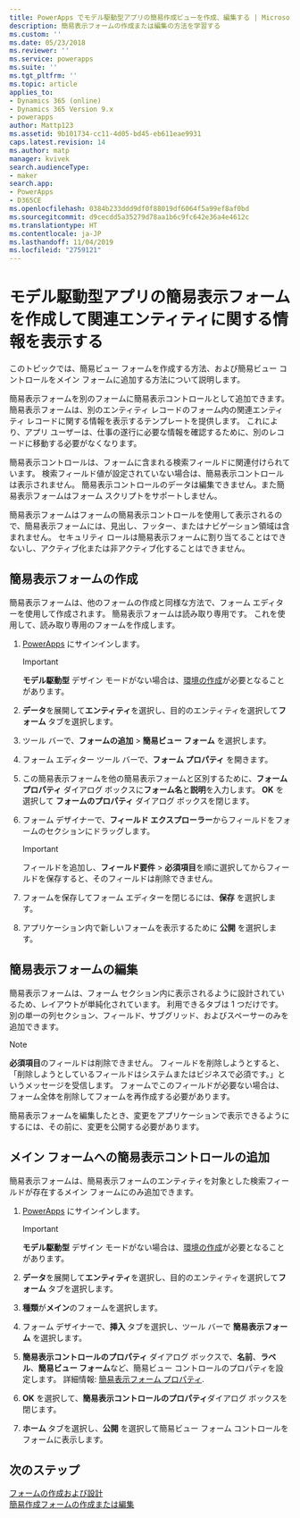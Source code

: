 ```yaml
---
title: PowerApps でモデル駆動型アプリの簡易作成ビューを作成、編集する | MicrosoftDocs
description: 簡易表示フォームの作成または編集の方法を学習する
ms.custom: ''
ms.date: 05/23/2018
ms.reviewer: ''
ms.service: powerapps
ms.suite: ''
ms.tgt_pltfrm: ''
ms.topic: article
applies_to:
- Dynamics 365 (online)
- Dynamics 365 Version 9.x
- powerapps
author: Mattp123
ms.assetid: 9b101734-cc11-4d05-bd45-eb611eae9931
caps.latest.revision: 14
ms.author: matp
manager: kvivek
search.audienceType:
- maker
search.app:
- PowerApps
- D365CE
ms.openlocfilehash: 0384b233ddd9df0f88019df6064f5a99ef8af0bd
ms.sourcegitcommit: d9cecdd5a35279d78aa1b6c9fc642e36a4e4612c
ms.translationtype: HT
ms.contentlocale: ja-JP
ms.lasthandoff: 11/04/2019
ms.locfileid: "2759121"
---
```

# <a name="create-a-model-driven-app-quick-view-form-to-view-information-about-a-related-entity"></a>モデル駆動型アプリの簡易表示フォームを作成して関連エンティティに関する情報を表示する

このトピックでは、簡易ビュー フォームを作成する方法、および簡易ビュー コントロールをメイン フォームに追加する方法について説明します。 

簡易表示フォームを別のフォームに簡易表示コントロールとして追加できます。 簡易表示フォームは、別のエンティティ レコードのフォーム内の関連エンティティ レコードに関する情報を表示するテンプレートを提供します。 これにより、アプリ ユーザーは、仕事の遂行に必要な情報を確認するために、別のレコードに移動する必要がなくなります。  
  
 簡易表示コントロールは、フォームに含まれる検索フィールドに関連付けられています。 検索フィールド値が設定されていない場合は、簡易表示コントロールは表示されません。 簡易表示コントロールのデータは編集できません。また簡易表示フォームはフォーム スクリプトをサポートしません。  
  
 簡易表示フォームはフォームの簡易表示コントロールを使用して表示されるので、簡易表示フォームには、見出し、フッター、またはナビゲーション領域は含まれません。 セキュリティ ロールは簡易表示フォームに割り当てることはできないし、アクティブ化または非アクティブ化することはできません。  
  
<a name="BKMK_CreateQFV"></a>   
## <a name="create-a-quick-view-form"></a>簡易表示フォームの作成  
 簡易表示フォームは、他のフォームの作成と同様な方法で、フォーム エディターを使用して作成されます。 簡易表示フォームは読み取り専用です。 これを使用して、読み取り専用のフォームを作成します。  
  
1. [PowerApps](https://make.powerapps.com/?utm_source=padocs&utm_medium=linkinadoc&utm_campaign=referralsfromdoc) にサインインします。  


    > [!IMPORTANT]
    > **モデル駆動型** デザイン モードがない場合は、[環境の作成](https://docs.microsoft.com/powerapps/administrator/create-environment)が必要となることがあります。     
  
2. **データ**を展開して**エンティティ**を選択し、目的のエンティティを選択して**フォーム** タブを選択します。 
  
3. ツール バーで、**フォームの追加** > **簡易ビュー フォーム** を選択します。  
  
4. フォーム エディター ツール バーで、**フォーム プロパティ** を開きます。  
  
5. この簡易表示フォームを他の簡易表示フォームと区別するために、**フォーム プロパティ** ダイアログ ボックスに**フォーム名**と**説明**を入力します。 **OK** を選択して **フォームのプロパティ** ダイアログ ボックスを閉じます。  
  
6. フォーム デザイナーで、**フィールド エクスプローラー**からフィールドをフォームのセクションにドラッグします。 
  
    > [!IMPORTANT]
    >  フィールドを追加し、**フィールド要件** > **必須項目**を順に選択してからフィールドを保存すると、そのフィールドは削除できません。  
  
7. フォームを保存してフォーム エディターを閉じるには、**保存** を選択します。  

8. アプリケーション内で新しいフォームを表示するために **公開** を選択します。
  
<a name="BKMK_EditQVF"></a>   
## <a name="edit-a-quick-view-form"></a>簡易表示フォームの編集  
 簡易表示フォームは、フォーム セクション内に表示されるように設計されているため、レイアウトが単純化されています。 利用できるタブは 1 つだけです。 別の単一の列セクション、フィールド、サブグリッド、およびスペーサーのみを追加できます。   
  
> [!NOTE]
>  **必須項目**のフィールドは削除できません。 フィールドを削除しようとすると、「削除しようとしているフィールドはシステムまたはビジネスで必須です。」というメッセージを受信します。 フォームでこのフィールドが必要ない場合は、フォーム全体を削除してフォームを再作成する必要があります。  
  
 簡易表示フォームを編集したとき、変更をアプリケーションで表示できるようにするには、その前に、変更を公開する必要があります。  
  
<a name="BKMK_AddQVF"></a>   
## <a name="add-a-quick-view-control-to-a-main-form"></a>メイン フォームへの簡易表示コントロールの追加  
 簡易表示フォームは、簡易表示フォームのエンティティを対象とした検索フィールドが存在するメイン フォームにのみ追加できます。  
  
1.  [PowerApps](https://make.powerapps.com/?utm_source=padocs&utm_medium=linkinadoc&utm_campaign=referralsfromdoc) にサインインします。  

    > [!IMPORTANT]
    > **モデル駆動型** デザイン モードがない場合は、[環境の作成](https://docs.microsoft.com/powerapps/administrator/create-environment)が必要となることがあります。     
  
2.  **データ**を展開して**エンティティ**を選択し、目的のエンティティを選択して**フォーム** タブを選択します。  

3. **種類**が**メイン**のフォームを選択します。

4. フォーム デザイナーで、**挿入** タブを選択し、ツール バーで **簡易表示フォーム** を選択します。  
  
5.  **簡易表示コントロールのプロパティ** ダイアログ ボックスで、**名前**、**ラベル**、**簡易ビュー フォーム**など、簡易ビュー コントロールのプロパティを設定します。 詳細情報: [簡易表示フォーム プロパティ](quick-view-control-properties-legacy.md).  
  
6.  **OK** を選択して、**簡易表示コントロールのプロパティ**ダイアログ ボックスを閉じます。  
  
7.  **ホーム** タブを選択し、**公開** を選択して簡易ビュー フォーム コントロールをフォームに表示します。  
  
## <a name="next-steps"></a>次のステップ   
 [フォームの作成および設計](create-design-forms.md)   
 [簡易作成フォームの作成または編集](create-edit-quick-create-forms.md)
